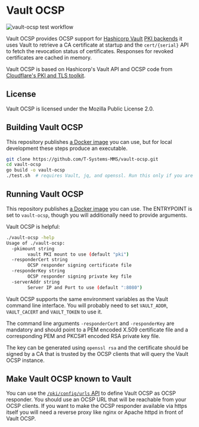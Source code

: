 Vault OCSP
==========

![vault-ocsp test workflow](https://github.com/rtasson/vault-ocsp/actions/workflows/test.yml/badge.svg)

Vault OCSP provides OCSP support for
[Hashicorp Vault](https://www.vaultproject.io/)
[PKI backends](https://www.vaultproject.io/docs/secrets/pki/index.html)
it uses Vault to retrieve a CA certificate at startup and the
`cert/{serial}` API to fetch the revocation status of certificates.
Responses for revoked certificates are cached in memory.

Vault OCSP is based on Hashicorp's Vault API and OCSP code from [Cloudflare's PKI and TLS toolkit](https://cfssl.org/).

License
-------

Vault OCSP is licensed under the Mozilla Public License 2.0.

Building Vault OCSP
-------------------

This repository publishes [a Docker image](https://github.com/users/rtasson/packages/container/package/vault-ocsp) you can use, but for local development these steps produce an executable.

```bash
git clone https://github.com/T-Systems-MMS/vault-ocsp.git
cd vault-ocsp
go build -o vault-ocsp
./test.sh  # requires Vault, jq, and openssl. Run this only if you are not already running vault on localhost.
```

Running Vault OCSP
------------------

This repository publishes [a Docker image](https://github.com/users/rtasson/packages/container/package/vault-ocsp) you can use. The ENTRYPOINT is set to `vault-ocsp`, though you will additionally need to provide arguments.

Vault OCSP is helpful:

```bash
./vault-ocsp -help
Usage of ./vault-ocsp:
  -pkimount string
        vault PKI mount to use (default "pki")
  -responderCert string
        OCSP responder signing certificate file
  -responderKey string
        OCSP responder signing private key file
  -serverAddr string
        Server IP and Port to use (default ":8080")
```

Vault OCSP supports the same environment variables as the Vault command
line interface. You will probably need to set `VAULT_ADDR`,
`VAULT_CACERT` and `VAULT_TOKEN` to use it.

The command line arguments `-responderCert` and `-responderKey` are
mandatory and should point to a PEM encoded X.509 certificate file and
a corresponding PEM and PKCS#1 encoded RSA private key file.

The key can be generated using `openssl rsa` and the certificate should
be signed by a CA that is trusted by the OCSP clients that will query
the Vault OCSP instance.

Make Vault OCSP known to Vault
------------------------------

You can use the
[`/pki/config/urls` API](https://www.vaultproject.io/api/secret/pki/index.html#set-urls)
to define Vault OCSP as OCSP responder. You should use an OCSP URL that
will be reachable from your OCSP clients. If you want to make the OCSP
responder available via https itself you will need a reverse proxy like
nginx or Apache httpd in front of Vault OCSP.
